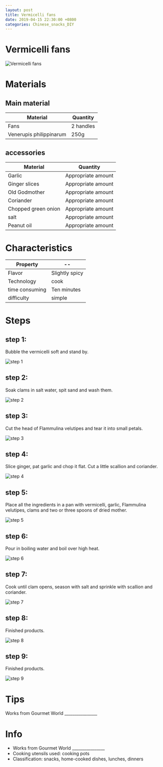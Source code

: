```yaml
---
layout: post
title: Vermicelli fans
date: 2019-04-15 22:30:00 +0800
categories: Chinese_snacks_DIY
---
```


# Vermicelli fans

![Vermicelli fans]({{site.baseurl}}/img/423806/423806.jpg)

# Materials


## Main material

Material|Quantity
--|--
Fans|2 handles
Venerupis philippinarum|250g

## accessories

Material|Quantity
--|--
Garlic|Appropriate amount
Ginger slices|Appropriate amount
Old Godmother|Appropriate amount
Coriander|Appropriate amount
Chopped green onion|Appropriate amount
salt|Appropriate amount
Peanut oil|Appropriate amount

# Characteristics

Property|--
--|--
Flavor|Slightly spicy
Technology|cook
time consuming|Ten minutes
difficulty|simple

# Steps

## step 1:

Bubble the vermicelli soft and stand by.

![step 1]({{site.baseurl}}/img/423806/1.jpg)

## step 2:

Soak clams in salt water, spit sand and wash them.

![step 2]({{site.baseurl}}/img/423806/2.jpg)

## step 3:

Cut the head of Flammulina velutipes and tear it into small petals.

![step 3]({{site.baseurl}}/img/423806/3.jpg)

## step 4:

Slice ginger, pat garlic and chop it flat. Cut a little scallion and coriander.

![step 4]({{site.baseurl}}/img/423806/4.jpg)

## step 5:

Place all the ingredients in a pan with vermicelli, garlic, Flammulina velutipes, clams and two or three spoons of dried mother.

![step 5]({{site.baseurl}}/img/423806/5.jpg)

## step 6:

Pour in boiling water and boil over high heat.

![step 6]({{site.baseurl}}/img/423806/6.jpg)

## step 7:

Cook until clam opens, season with salt and sprinkle with scallion and coriander.

![step 7]({{site.baseurl}}/img/423806/7.jpg)

## step 8:

Finished products.

![step 8]({{site.baseurl}}/img/423806/8.jpg)

## step 9:

Finished products.

![step 9]({{site.baseurl}}/img/423806/9.jpg)

# Tips

Works from Gourmet World ________________

# Info

- Works from Gourmet World ________________
- Cooking utensils used: cooking pots
- Classification: snacks, home-cooked dishes, lunches, dinners